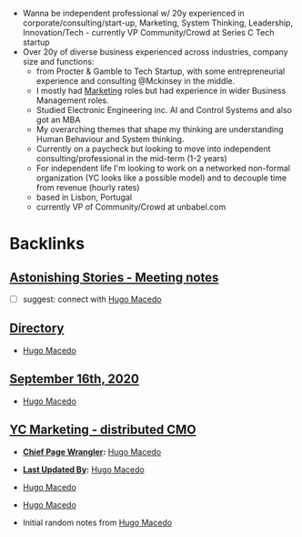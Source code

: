 - Wanna be independent professional w/ 20y experienced in corporate/consulting/start-up, Marketing, System Thinking, Leadership, Innovation/Tech - currently VP Community/Crowd at Series C Tech startup
- Over 20y of diverse business experienced across industries, company size and functions:
    - from Procter & Gamble to Tech Startup, with some entrepreneurial experience and consulting @Mckinsey in the middle.
    - I mostly had [Marketing](<Marketing.md>) roles but had experience in wider Business Management roles.
    - Studied Electronic Engineering inc. AI and Control Systems and also got an MBA
    - My overarching themes that shape my thinking are understanding Human Behaviour and System thinking. 
    - Currently on a paycheck but looking to move into independent consulting/professional in the mid-term (1-2 years)
    - For independent life I'm looking to work on a networked non-formal organization (YC looks like a possible model) and to decouple time from revenue (hourly rates)
    - based in Lisbon, Portugal
    - currently VP of Community/Crowd at unbabel.com 

# Backlinks
## [Astonishing Stories -  Meeting notes](<Astonishing Stories -  Meeting notes.md>)
- [ ] suggest: connect with [Hugo Macedo](<Hugo Macedo.md>)

## [Directory](<Directory.md>)
- [Hugo Macedo](<Hugo Macedo.md>)

## [September 16th, 2020](<September 16th, 2020.md>)
- [Hugo Macedo](<Hugo Macedo.md>)

## [YC Marketing - distributed CMO](<YC Marketing - distributed CMO.md>)
- **[Chief Page Wrangler](<Chief Page Wrangler.md>):** [Hugo Macedo](<Hugo Macedo.md>)

- **[Last Updated By](<Last Updated By.md>):** [Hugo Macedo](<Hugo Macedo.md>)

- [Hugo Macedo](<Hugo Macedo.md>)

- [Hugo Macedo](<Hugo Macedo.md>)

- Initial random notes from [Hugo Macedo](<Hugo Macedo.md>)

